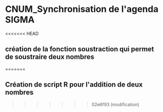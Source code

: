 # CNUM_Synchronisation de l'agenda SIGMA 

<<<<<<< HEAD
## création de la fonction soustraction qui permet de soustraire deux nombres 
=======
## Création de script R pour l'addition de deux nombres
>>>>>>> 02e6f93 (modification)
